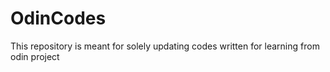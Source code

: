 # OdinCodes
This repository is meant for solely updating codes written for learning from  odin project 
